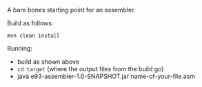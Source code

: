 A bare bones starting point for an assembler.

Build as follows:

```
mvn clean install
```

Running:

- build as shown above
- `cd target` (where the output files from the build go)
- java e93-assembler-1.0-SNAPSHOT.jar name-of-your-file.asm

